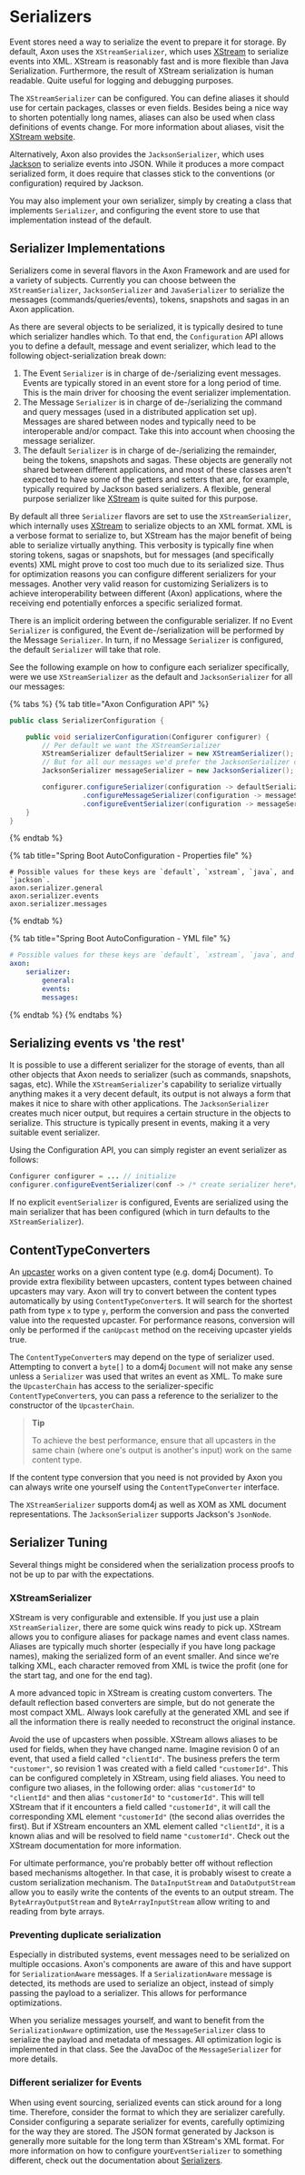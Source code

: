 # Serializers

Event stores need a way to serialize the event to prepare it for storage. 
By default, Axon uses the `XStreamSerializer`, which uses [XStream](http://x-stream.github.io/) to serialize events into XML. 
XStream is reasonably fast and is more flexible than Java Serialization. 
Furthermore, the result of XStream serialization is human readable. Quite useful for logging and debugging purposes.

The `XStreamSerializer` can be configured. 
You can define aliases it should use for certain packages, classes or even fields. 
Besides being a nice way to shorten potentially long names, aliases can also be used when class definitions of events change. 
For more information about aliases, visit the [XStream website](http://x-stream.github.io/).

Alternatively, Axon also provides the `JacksonSerializer`,
 which uses [Jackson](https://github.com/FasterXML/jackson) to serialize events into JSON. 
While it produces a more compact serialized form,
 it does require that classes stick to the conventions \(or configuration\) required by Jackson.

You may also implement your own serializer, simply by creating a class that implements `Serializer`,
 and configuring the event store to use that implementation instead of the default.

## Serializer Implementations

Serializers come in several flavors in the Axon Framework and are used for a variety of subjects. 
Currently you can choose between the `XStreamSerializer`,
 `JacksonSerializer` and `JavaSerializer` to serialize the messages \(commands/queries/events\), tokens,
  snapshots and sagas in an Axon application.

As there are several objects to be serialized, it is typically desired to tune which serializer handles which. 
To that end, the `Configuration` API allows you to define a default, message and event serializer,
 which lead to the following object-serialization break down:

1. The Event `Serializer` is in charge of de-/serializing event messages. 
Events are typically stored in an event store for a long period of time. 
This is the main driver for choosing the event serializer implementation.
2. The Message `Serializer` is in charge of de-/serializing the command and query messages
 \(used in a distributed application set up\). 
Messages are shared between nodes and typically need to be interoperable and/or compact. 
Take this into account when choosing the message serializer. 
3. The default `Serializer` is in charge of de-/serializing the remainder, being the tokens, snapshots and sagas. 
These objects are generally not shared between different applications,
 and most of these classes aren't expected to have some of the getters and setters that are, for example,
 typically required by Jackson based serializers. 
A flexible, general purpose serializer like [XStream](http://x-stream.github.io/) is quite suited for this purpose.

By default all three `Serializer` flavors are set to use the `XStreamSerializer`,
 which internally uses [XStream](http://x-stream.github.io/) to serialize objects to an XML format. 
XML is a verbose format to serialize to, but XStream has the major benefit of being able to serialize virtually anything. 
This verbosity is typically fine when storing tokens, sagas or snapshots,
 but for messages \(and specifically events\) XML might prove to cost too much due to its serialized size. 
Thus for optimization reasons you can configure different serializers for your messages. 
Another very valid reason for customizing Serializers is to achieve interoperability between different \(Axon\) applications,
 where the receiving end potentially enforces a specific serialized format.

There is an implicit ordering between the configurable serializer. 
If no Event `Serializer` is configured, the Event de-/serialization will be performed by the Message `Serializer`. 
In turn, if no Message `Serializer` is configured, the default `Serializer` will take that role.

See the following example on how to configure each serializer specifically,
 were we use `XStreamSerializer` as the default and `JacksonSerializer` for all our messages:

{% tabs %}
{% tab title="Axon Configuration API" %}
```java
public class SerializerConfiguration {

    public void serializerConfiguration(Configurer configurer) {
        // Per default we want the XStreamSerializer
        XStreamSerializer defaultSerializer = new XStreamSerializer();
        // But for all our messages we'd prefer the JacksonSerializer due to JSON its smaller format
        JacksonSerializer messageSerializer = new JacksonSerializer();

        configurer.configureSerializer(configuration -> defaultSerializer)
                  .configureMessageSerializer(configuration -> messageSerializer)
                  .configureEventSerializer(configuration -> messageSerializer);
    }
}
```
{% endtab %}

{% tab title="Spring Boot AutoConfiguration - Properties file" %}
```text
# Possible values for these keys are `default`, `xstream`, `java`, and `jackson`.
axon.serializer.general
axon.serializer.events
axon.serializer.messages
```
{% endtab %}

{% tab title="Spring Boot AutoConfiguration - YML file" %}
```yaml
# Possible values for these keys are `default`, `xstream`, `java`, and `jackson`.
axon:
    serializer:
        general: 
        events: 
        messages:
```
{% endtab %}
{% endtabs %}

## Serializing events vs 'the rest'

It is possible to use a different serializer for the storage of events,
 than all other objects that Axon needs to serializer \(such as commands, snapshots, sagas, etc\). 
While the `XStreamSerializer`'s capability to serialize virtually anything makes it a very decent default,
 its output is not always a form that makes it nice to share with other applications. 
The `JacksonSerializer` creates much nicer output, but requires a certain structure in the objects to serialize. 
This structure is typically present in events, making it a very suitable event serializer.

Using the Configuration API, you can simply register an event serializer as follows:

```java
Configurer configurer = ... // initialize
configurer.configureEventSerializer(conf -> /* create serializer here*/);
```

If no explicit `eventSerializer` is configured,
 Events are serialized using the main serializer that has been configured \(which in turn defaults to the `XStreamSerializer`\).

## ContentTypeConverters

An [upcaster](../versioning-events.md#event-upcasting) works on a given content type \(e.g. dom4j Document\). 
To provide extra flexibility between upcasters, content types between chained upcasters may vary. 
Axon will try to convert between the content types automatically by using `ContentTypeConverter`s. 
It will search for the shortest path from type `x` to type `y`, perform the conversion and pass the converted value into the requested upcaster. 
For performance reasons, conversion will only be performed if the `canUpcast` method on the receiving upcaster yields true.

The `ContentTypeConverter`s may depend on the type of serializer used. 
Attempting to convert a `byte[]` to a dom4j `Document` will not make any sense unless a `Serializer` was used that writes an event as XML. 
To make sure the `UpcasterChain` has access to the serializer-specific `ContentTypeConverter`s,
 you can pass a reference to the serializer to the constructor of the `UpcasterChain`.

> **Tip**
>
> To achieve the best performance,
>  ensure that all upcasters in the same chain \(where one's output is another's input\) work on the same content type.

If the content type conversion that you need is not provided by Axon you can always write one yourself using the `ContentTypeConverter` interface.

The `XStreamSerializer` supports dom4j as well as XOM as XML document representations. 
The `JacksonSerializer` supports Jackson's `JsonNode`.

## Serializer Tuning

Several things might be considered when the serialization process proofs to not be up to par with the expectations. 

### XStreamSerializer

XStream is very configurable and extensible. If you just use a plain `XStreamSerializer`, there are some quick wins ready to pick up. 
XStream allows you to configure aliases for package names and event class names. 
Aliases are typically much shorter \(especially if you have long package names\), making the serialized form of an event smaller. 
And since we're talking XML, each character removed from XML is twice the profit \(one for the start tag, and one for the end tag\).

A more advanced topic in XStream is creating custom converters. 
The default reflection based converters are simple, but do not generate the most compact XML. 
Always look carefully at the generated XML and see if all the information there is really needed to reconstruct the original instance.

Avoid the use of upcasters when possible. XStream allows aliases to be used for fields, when they have changed name. 
Imagine revision 0 of an event, that used a field called `"clientId"`. 
The business prefers the term `"customer"`, so revision 1 was created with a field called `"customerId"`. 
This can be configured completely in XStream, using field aliases. 
You need to configure two aliases, in the following order: 
 alias `"customerId"` to `"clientId"` and then alias `"customerId"` to `"customerId"`. 
This will tell XStream that if it encounters a field called `"customerId"`,
 it will call the corresponding XML element `"customerId"` \(the second alias overrides the first\). 
But if XStream encounters an XML element called `"clientId"`,
 it is a known alias and will be resolved to field name `"customerId"`. 
Check out the XStream documentation for more information.

For ultimate performance, you're probably better off without reflection based mechanisms altogether. 
In that case, it is probably wisest to create a custom serialization mechanism. 
The `DataInputStream` and `DataOutputStream` allow you to easily write the contents of the events to an output stream. 
The `ByteArrayOutputStream` and `ByteArrayInputStream` allow writing to and reading from byte arrays.

### Preventing duplicate serialization

Especially in distributed systems, event messages need to be serialized on multiple occasions. 
Axon's components are aware of this and have support for `SerializationAware` messages. 
If a `SerializationAware` message is detected, its methods are used to serialize an object,
 instead of simply passing the payload to a serializer. This allows for performance optimizations.

When you serialize messages yourself, and want to benefit from the `SerializationAware` optimization,
 use the `MessageSerializer` class to serialize the payload and metadata of messages. 
All optimization logic is implemented in that class. See the JavaDoc of the `MessageSerializer` for more details.

### Different serializer for Events

When using event sourcing, serialized events can stick around for a long time. 
Therefore, consider the format to which they are serializer carefully. 
Consider configuring a separate serializer for events, carefully optimizing for the way they are stored. 
The JSON format generated by Jackson is generally more suitable for the long term than XStream's XML format. 
For more information on how to configure your`EventSerializer` to something different,
 check out the documentation about [Serializers](../serializers.md). 
